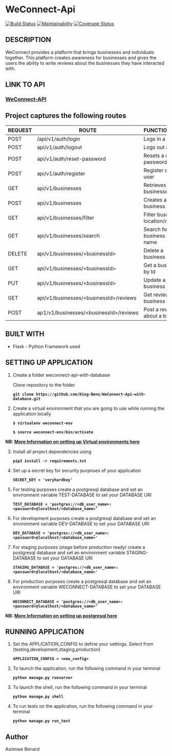 # WeConnect-Api
[![Build Status](https://travis-ci.org/King-Benx/WeConnect-Api-with-database.svg?branch=master)](https://travis-ci.org/King-Benx/WeConnect-Api-with-database)
[![Maintainability](https://api.codeclimate.com/v1/badges/e8559133a6c764fb9fdf/maintainability)](https://codeclimate.com/github/King-Benx/WeConnect-Api-with-database/maintainability) [![Coverage Status](https://coveralls.io/repos/github/King-Benx/WeConnect-Api-with-database/badge.svg)](https://coveralls.io/github/King-Benx/WeConnect-Api-with-database)
## DESCRIPTION

WeConnect provides a platform that brings businesses and individuals together. This platform
creates awareness for businesses and gives the users the ability to write reviews about the
businesses they have interacted with.

## LINK TO API
### [WeConnect-API](https://weconnect-api-database.herokuapp.com)

## __Project captures the following routes__

| REQUEST | ROUTE | FUNCTIONALITY |
| ------- | ----- | ------------- |
| POST | /api/v1/auth/login | Logs in a user |
| POST | api/v1/auth/logout | Logs out a user |
| POST | api/v1/auth/reset-password | Resets a users password |
| POST | api/v1/auth/register | Register a new user |
| GET | api/v1/businesses | Retrieves all businesses |
| POST | api/v1/businesses | Creates a new business |
| GET | api/v1/businesses/filter | Filter business by location/category |
| GET | api/v1/businesses/search | Search for a business by name |
| DELETE | api/v1/businesses/&lt;businessId&gt; | Delete a business |
| GET | api/v1/businesses/&lt;businessId&gt; | Get a business by Id |
| PUT | api/v1/businesses/&lt;businessId&gt; | Update a specific business  |
| GET | api/v1/businesses/&lt;businessId&gt;/reviews | Get reviews of a business |
| POST | ap1/v1/businesses/&lt;businessId&gt;/reviews | Post a review about a business|

## BUILT WITH

* Flask - Python Framework used

## SETTING UP APPLICATION

1. Create a folder weconnect-api-with-database

    Clone repository to the folder

    **```git clone https://github.com/King-Benx/WeConnect-Api-with-database.git```**

2. Create a virtual environment that you are going to use while running the application locally

    **```$ virtualenv weconnect-env```**

    **```$ source weconnect-env/bin/activate```**

**NB: [More Information on setting up Virtual environments here](https://packaging.python.org/guides/installing-using-pip-and-virtualenv/)**

3. Install all project dependencies using

    **```pip3 install -r requirements.txt```**

4. Set up a secret key for security purposes of your application

    **```SECRET_KEY = 'veryhardkey'```**

5. For testing purposes create a postgresql database and set an environment variable TEST-DATABASE to set your DATABASE URI

    **```TEST_DATABASE = 'postgres://<db_user_name>:<password>@localhost/<database_name>'```**

6. For development purposes create a postgresql database and set an environment variable DEV-DATABASE to set your DATABASE URI

    **```DEV_DATABASE = 'postgres://<db_user_name>:<password>@localhost/<database_name>'```**

7. For staging purposes (stage before production ready) create a postgresql database and set an environment variable STAGING-DATABASE to set your DATABASE URI

    **```STAGING_DATABASE = 'postgres://<db_user_name>:<password>@localhost/<database_name>'```**

8. For production purposes create a postgresql database and set an environment variable WECONNECT-DATABASE to set your DATABASE URI

    **```WECONNECT_DATABASE = 'postgres://<db_user_name>:<password>@localhost/<database_name>'```**

**NB: [More Information on setting up postgresql here](https://wixelhq.com/blog/how-to-install-postgresql-on-ubuntu-remote-access)**
## RUNNING APPLICATION

1. Set the APPLICATION_CONFIG to define your settings. Select from (testing,development,staging,production)

    **```APPLICATION_CONFIG = <new_config>```**

2.  To launch the application, run the following command in your terminal

    **```python manage.py runserver```**

3. To launch the shell, run the following command in your terminal

    **```python manage.py shell```**

4. To run tests on the application, run the following command in your terminal

    **```python manage.py run_test```**

## Author

Asiimwe Benard
